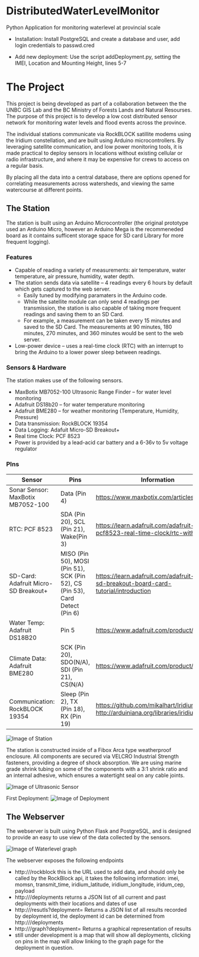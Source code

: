 # DistributedWaterLevelMonitor
Python Application for monitoring waterlevel at provincial scale

* Installation:
Install PostgreSQL and create a database and user, add login credentials to passwd.cred

* Add new deployment:
Use the script addDeployment.py, setting the IMEI, Location and Mounting Height, lines 5-7


# The Project
This project is being developed as part of a collaboration between the the UNBC GIS Lab and the BC Ministry of Forests Lands and Natural Resourses. The purpose of this project is to develop a low cost distributed sensor network for monitoring water levels and flood events across the province. 

The individual stations communicate via RockBLOCK satillite modems using the Iridium constellation, and are built using Arduino microcontrollers. By leveraging satellite communication, and low power monitoring tools, it is made practical to deploy sensors in locations without existing cellular or radio infrastructure, and where it may be expensive for crews to access on a regular basis.

By placing all the data into a central database, there are options opened for correlating measurements across watersheds, and viewing the same watercourse at different points.


## The Station
The station is built using an Arduino Microcontroller (the original prototype used an Arduino Micro, however an Arduino Mega is the recommeneded board as it contains sufficent storage space for SD card Library for more frequent logging).


### Features

* Capable of reading a variety of measurements: air temperature, water temperature, air pressure, humidity, water depth.
* The station sends data via satellite – 4 readings every 6 hours by default which gets captured to the web server.
   * Easily tuned by modifying paramaters in the Arduino code.
   * While the satellite module can only send 4 readings per transmission, the station is also capable of taking more frequent
     readings and saving them to an SD Card.
   * For example, a measurement can be taken every 15 minutes and saved to the SD Card. The measurements at 90 minutes,
     180 minutes, 270 minutes, and 360 minutes would be sent to the web server.
* Low-power device – uses a real-time clock (RTC) with an interrupt to bring the Arduino to a lower power sleep between readings.


### Sensors & Hardware

The station makes use of the following sensors. 
* MaxBotix MB7052-100 Ultrasonic Range Finder – for water level monitoring
* Adafruit DS18b20 – for water temperature monitoring
* Adafruit BME280 – for weather monitoring (Temperature, Humidity, Pressure)
* Data transmission: RockBLOCK 19354
* Data Logging: Adafuit Micro-SD Breakout+
* Real time Clock: PCF 8523
* Power is provided by a lead-acid car battery and a 6-36v to 5v voltage regulator

### PIns

[//]: # (Talk about the pins, maybe have a photo of the Arduino board? Maybe trace the wires in the picture? I don't know how I want to do this yet.)

| Sensor                                  | Pins                                                                         | Information                                                                             |
| --------------------------------------- | ---------------------------------------------------------------------------- | --------------------------------------------------------------------------------------- |
| Sonar Sensor: MaxBotix MB7052-100       | Data (Pin 4)                                                                 | https://www.maxbotix.com/articles/095.htm                                               |
| RTC: PCF 8523                           | SDA (Pin 20), SCL (Pin 21), Wake(Pin 3)                                      | https://learn.adafruit.com/adafruit-pcf8523-real-time-clock/rtc-with-arduino            |
| SD-Card: Adafruit Micro-SD Breakout+    | MISO (Pin 50), MOSI (Pin 51), SCK (Pin 52), CS (Pin 53), Card Detect (Pin 6) | https://learn.adafruit.com/adafruit-micro-sd-breakout-board-card-tutorial/introduction  |
| Water Temp: Adafruit DS18B20            | Pin 5                                                                        | https://www.adafruit.com/product/381                                                    |
| Climate Data: Adafruit BME280           | SCK (Pin 20), SDO(N/A), SDI (Pin 21), CS(N/A)                                | https://www.adafruit.com/product/2652                                                   |
| Communication: RockBLOCK 19354          | Sleep (Pin 2), TX (Pin 18), RX (Pin 19)                                      | https://github.com/mikalhart/IridiumSBD, http://arduiniana.org/libraries/iridiumsbd/    |

![Image of Station](https://github.com/GeoGuy-ca/DistributedWaterLevelMonitor/blob/master/photos/20200525_131511.jpg)

[//]: # (The station is constructed inside of a reusable sealing food container, all components were hot glued to the lid of the container and then cables for external sensors were run through holes and sealed with silicon.)

The station is constructed inside of a Fibox Arca type weatherproof enclosure. All components are secured via VELCRO Industrial Strength fasteners, providing a degree of shock absorption. We are using marine grade shrink tubing on some of the components with a 3:1 shrink ratio and an internal adhesive, which ensures a watertight seal on any cable joints.

[//]: # (The water level sensor was attached to a 1x4, which was in tern screwed to the side of a bridge holding it at a steady position above the water.)

![Image of Ultrasonic Sensor](https://github.com/GeoGuy-ca/DistributedWaterLevelMonitor/blob/master/photos/20200525_131445.jpg)

First Deployment:
![Image of Deployment](https://github.com/GeoGuy-ca/DistributedWaterLevelMonitor/blob/master/photos/20200428_150403.jpg)

## The Webserver
  The webserver is built using Python Flask and PostgreSQL, and is designed to provide an easy to use view of the data collected by the sensors. 
  
![Image of Waterlevel graph](https://github.com/GeoGuy-ca/DistributedWaterLevelMonitor/blob/master/photos/Screenshot%20from%202020-05-25%2013-46-06.png)

The webserver exposes the following endpoints
 * http://<domain>/rockblock this is the URL used to add data, and should only be called by the RockBlock api, it takes the following information: imei, momsn, transmit_time, iridium_latitude, iridium_longitude, iridum_cep, payload 
  * http://<domain>/deployments returns a JSON list of all current and past deployments with their locations and dates of use
  * http://<domain>/resutls?deployment=<id> Returns a JSON list of all results recorded by deployment id, the deployment id can be determined from http://<domain>/deployments
  * http://<domain>/graph?deployment=<id> Returns a graphical representation of results
  * still under development is a map that will show all deployments, clicking on pins in the map will allow linking to the graph page for the deployment in question.
